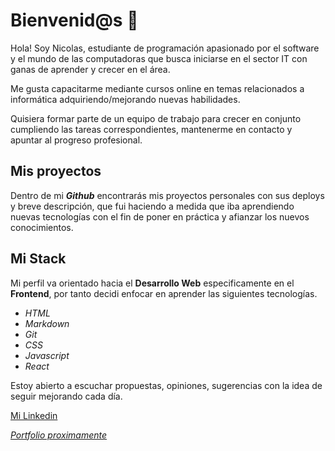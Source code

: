 # Bienvenid@s 👋

Hola! Soy Nicolas, estudiante de programación apasionado por el software y el mundo de las computadoras que busca iniciarse en el sector IT con ganas de aprender y crecer en el área.

Me gusta capacitarme mediante cursos online en temas relacionados a informática adquiriendo/mejorando nuevas habilidades.

Quisiera formar parte de un equipo de trabajo para crecer en conjunto cumpliendo las tareas correspondientes, mantenerme en contacto y apuntar al progreso profesional.

## Mis proyectos

Dentro de mi _**Github**_ encontrarás mis proyectos personales con sus deploys y breve descripción, que fui haciendo a medida que iba aprendiendo nuevas tecnologías con el fin de poner en práctica y afianzar los nuevos conocimientos.

## Mi Stack

Mi perfil va orientado hacia el **Desarrollo Web** especificamente en el **Frontend**, por tanto decidi enfocar en aprender las siguientes tecnologías.

- _HTML_
- _Markdown_
- _Git_
- _CSS_
- _Javascript_
- _React_

Estoy abierto a escuchar propuestas, opiniones, sugerencias con la idea de seguir mejorando cada día.

[Mi Linkedin]()

[_Portfolio proximamente_]()

<!--
![alt](https://cdn-icons-png.flaticon.com/128/5968/5968267.png "sd")
<figure style="text-align:center">
<img src="https://cdn-icons-png.flaticon.com/128/5968/5968267.png" style="width:60px">
<img src="https://cdn-icons-png.flaticon.com/128/5968/5968267.png" style="width:60px">
<img src="https://cdn-icons-png.flaticon.com/128/5968/5968267.png" style="width:60px">
<img src="https://cdn-icons-png.flaticon.com/128/5968/5968267.png" style="width:60px">
<img src="https://cdn-icons-png.flaticon.com/128/5968/5968267.png" style="width:60px">
</figure>

-->
